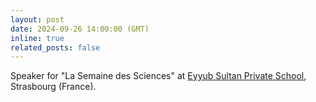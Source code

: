 ```yaml
---
layout: post
date: 2024-09-26 14:00:00 (GMT)
inline: true
related_posts: false
---
```


Speaker for "La Semaine des Sciences" at [Eyyub Sultan Private School](https://gs-eyyubsultan.fr), Strasbourg (France).

